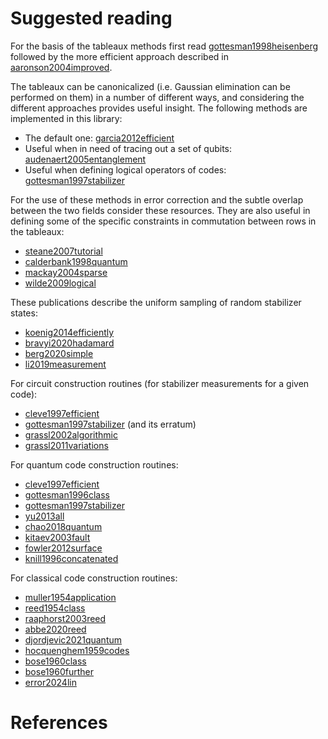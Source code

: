 # Suggested reading

For the basis of the tableaux methods first read [gottesman1998heisenberg](@cite) followed by the more efficient approach described in [aaronson2004improved](@cite).

The tableaux can be canonicalized (i.e. Gaussian elimination can be performed on them) in a number of different ways, and considering the different approaches provides useful insight. The following methods are implemented in this library:

- The default one: [garcia2012efficient](@cite)
- Useful when in need of tracing out a set of qubits: [audenaert2005entanglement](@cite)
- Useful when defining logical operators of codes: [gottesman1997stabilizer](@cite)

For the use of these methods in error correction and the subtle overlap between the two fields consider these resources. They are also useful in defining some of the specific constraints in commutation between rows in the tableaux:

- [steane2007tutorial](@cite)
- [calderbank1998quantum](@cite)
- [mackay2004sparse](@cite)
- [wilde2009logical](@cite)

These publications describe the uniform sampling of random stabilizer states:

- [koenig2014efficiently](@cite)
- [bravyi2020hadamard](@cite)
- [berg2020simple](@cite)
- [li2019measurement](@cite)

For circuit construction routines (for stabilizer measurements for a given code):
- [cleve1997efficient](@cite)
- [gottesman1997stabilizer](@cite) (and its erratum)
- [grassl2002algorithmic](@cite)
- [grassl2011variations](@cite)

For quantum code construction routines:
- [cleve1997efficient](@cite)
- [gottesman1996class](@cite)
- [gottesman1997stabilizer](@cite)
- [yu2013all](@cite)
- [chao2018quantum](@cite)
- [kitaev2003fault](@cite)
- [fowler2012surface](@cite)
- [knill1996concatenated](@cite)

For classical code construction routines:
- [muller1954application](@cite)
- [reed1954class](@cite)
- [raaphorst2003reed](@cite)
- [abbe2020reed](@cite)
- [djordjevic2021quantum](@cite)
- [hocquenghem1959codes](@cite)
- [bose1960class](@cite)
- [bose1960further](@cite)
- [error2024lin](@cite)

# References

```@bibliography
```